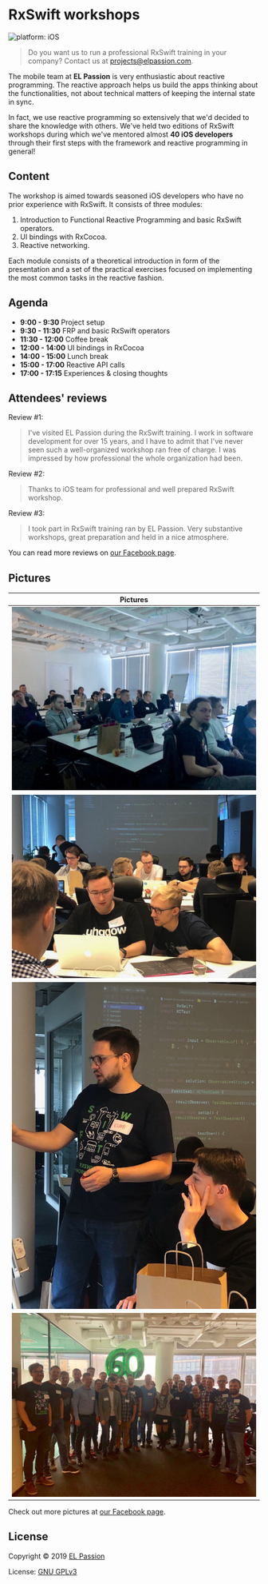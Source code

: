 # RxSwift workshops

![platform: iOS](https://img.shields.io/badge/platform-iOS-blue.svg)

> Do you want us to run a professional RxSwift training in your company? Contact us at [projects@elpassion.com](mailto:projects@elpassion.com).

The mobile team at **EL Passion** is very enthusiastic about reactive programming. The reactive approach helps us build the apps thinking about the functionalities, not about technical matters of keeping the internal state in sync.

In fact, we use reactive programming so extensively that we'd decided to share the knowledge with others. We've held two editions of RxSwift workshops during which we've mentored almost **40 iOS developers** through their first steps with the framework and reactive programming in general!

## Content

The workshop is aimed towards seasoned iOS developers who have no prior experience with RxSwift. It consists of three modules:

1. Introduction to Functional Reactive Programming and basic RxSwift operators.
2. UI bindings with RxCocoa.
3. Reactive networking.

Each module consists of a theoretical introduction in form of the presentation and a set of the practical exercises focused on implementing the most common tasks in the reactive fashion.

## Agenda

- **9:00 - 9:30** Project setup
- **9:30 - 11:30** FRP and basic RxSwift operators
- **11:30 - 12:00** Coffee break
- **12:00 - 14:00** UI bindings in RxCocoa
- **14:00 - 15:00** Lunch break
- **15:00 - 17:00** Reactive API calls
- **17:00 - 17:15** Experiences & closing thoughts

## Attendees' reviews

Review #1:

> I've visited EL Passion during the RxSwift training. I work in software development for over 15 years, and I have to admit that I've never seen such a well-organized workshop ran free of charge. I was impressed by how professional the whole organization had been.

Review #2: 

> Thanks to iOS team for professional and well prepared RxSwift workshop.

Review #3:

> I took part in RxSwift training ran by EL Passion. Very substantive workshops, great preparation and held in a nice atmosphere.

You can read more reviews on [our Facebook page](https://www.facebook.com/pg/elpassion/reviews/).

## Pictures

|Pictures|
|:-:|
|![Photo 1](photo1.jpg)|
|![Photo 2](photo2.jpg)|
|![Photo 3](photo3.jpg)|
|![Photo 4](photo4.jpg)|

Check out more pictures at [our Facebook page](https://www.facebook.com/elpassion/posts/2080492595363174).

## License

Copyright © 2019 [EL Passion](https://www.elpassion.com)

License: [GNU GPLv3](../../LICENSE)

